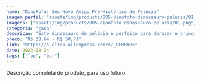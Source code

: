 ```yaml
---
nome: "DinoFofo: Seu Novo Amigo Pré-Histórico de Pelúcia"
imagem_perfil: "assets/img/products/005-dinofofo-dinossauro-pelucia/01.png"
imagens: ["assets/img/products/005-dinofofo-dinossauro-pelucia/01.png"]
categoria: "casa"
descricao: "Este dinossauro de pelúcia é perfeito para abraçar e brincar, trazendo diversão e aventura jurássica para crianças de todas as idades. Tenha seu próprio amigo pré-histórico fofinho."
preco: "R$ 38,64 - R$ 50,71"
link: "https://s.click.aliexpress.com/e/_DERHYH5"
date: 2023-08-24
tags: ["foo", "bar"]
---
```

Descrição completa do produto, para uso futuro